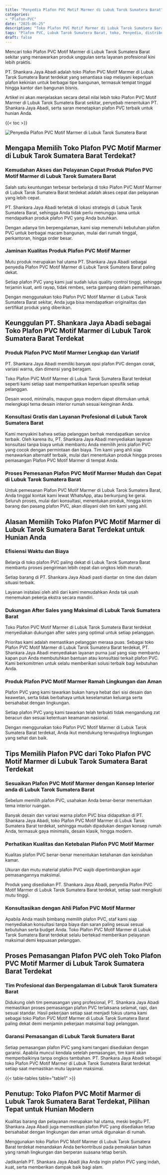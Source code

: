 ```yaml
---
title: "Penyedia Plafon PVC Motif Marmer di Lubuk Tarok Sumatera Barat"
categories: 
- "Plafon-PVC"
date: "2025-06-25"
description: "Toko Plafon PVC Motif Marmer di Lubuk Tarok Sumatera Barat bagi tempat tinggal, kantor, serta ritel. Produk unggulan, beragam motif, variasi warna modern, beserta jasa penempatan oleh tenaga ahli berpengalaman serta kepastian resmi!|Layanan penjualan Plafon PVC Motif Marmer di Lubuk Tarok Sumatera Barat untuk keperluan rumah, perkantoran, maupun toko, dengan material berkualitas dan pemasangan oleh tim profesional serta jaminan resmi.|Alternatif Plafon PVC Motif Marmer di Lubuk Tarok Sumatera Barat yang andal bagi hunian, office, serta ritel, bersama produk berkualitas dan pemasangan dikerjakan oleh tenaga ahli profesional dan kepastian resmi.|Penjualan Plafon PVC Motif Marmer di Lubuk Tarok Sumatera Barat untuk tempat tinggal, kantor, serta ritel, dengan material berkualitas dan instalasi dikerjakan oleh tim ahli, lengkap dengan kepastian resmi.}"
tags: "Plafon PVC, Lubuk Tarok Sumatera Barat, toko, Penyedia, distributor"
draft: false
---
```


Mencari toko Plafon PVC Motif Marmer di Lubuk Tarok Sumatera Barat sekitar yang menawarkan produk unggulan serta layanan profesional kini lebih praktis.

PT. Shankara Jaya Abadi adalah toko Plafon PVC Motif Marmer di Lubuk Tarok Sumatera Barat terdekat yang senantiasa siap melayani keperluan plafon kekinian untuk berbagai tipe bangunan, termasuk tempat tinggal hingga kantor dan bangunan bisnis.

Artikel ini akan menjelaskan secara detail nilai lebih toko Plafon PVC Motif Marmer di Lubuk Tarok Sumatera Barat sekitar, penyebab menentukan PT. Shankara Jaya Abadi, serta saran menetapkan plafon PVC terbaik untuk hunian Anda.

{{< toc >}}

![Penyedia Plafon PVC Motif Marmer di Lubuk Tarok Sumatera Barat](/images/Plafon-PVC/Penyedia-Plafon-PVC-Motif-Marmer-di-Lubuk-Tarok-Sumatera-Barat.png)


## Mengapa Memilih Toko Plafon PVC Motif Marmer di Lubuk Tarok Sumatera Barat Terdekat?

### Kemudahan Akses dan Pelayanan Cepat Produk Plafon PVC Motif Marmer di Lubuk Tarok Sumatera Barat

Salah satu keuntungan terbesar berbelanja di toko Plafon PVC Motif Marmer di Lubuk Tarok Sumatera Barat terdekat adalah akses cepat dan pelayanan yang lebih cepat.

PT. Shankara Jaya Abadi terletak di lokasi strategis di Lubuk Tarok Sumatera Barat, sehingga Anda tidak perlu menunggu lama untuk mendapatkan produk plafon PVC yang Anda butuhkan.

Dengan adanya tim berpengalaman, kami siap memenuhi kebutuhan plafon PVC untuk berbagai macam bangunan, mulai dari rumah tinggal, perkantoran, hingga order besar.

### Jaminan Kualitas Produk Plafon PVC Motif Marmer

Mutu produk merupakan hal utama PT. Shankara Jaya Abadi sebagai penyedia Plafon PVC Motif Marmer di Lubuk Tarok Sumatera Barat paling dekat.

Setiap plafon PVC yang kami jual sudah lulus quality control tinggi, sehingga terjamin kuat, anti rayap, tidak rembes, serta gampang dalam pemeliharaan.

Dengan menggunakan toko Plafon PVC Motif Marmer di Lubuk Tarok Sumatera Barat sekitar, Anda juga bisa mendapatkan originalitas dan sertifikat produk yang diberikan.

## Keunggulan PT. Shankara Jaya Abadi sebagai Toko Plafon PVC Motif Marmer di Lubuk Tarok Sumatera Barat Terdekat

### Produk Plafon PVC Motif Marmer Lengkap dan Variatif

PT. Shankara Jaya Abadi memiliki banyak opsi plafon PVC dengan corak, variasi warna, dan dimensi yang beragam.

Toko Plafon PVC Motif Marmer di Lubuk Tarok Sumatera Barat terdekat seperti kami setiap saat memperhatikan keperluan spesifik setiap pelanggan.

Desain wood, minimalis, maupun gaya modern dapat ditemukan untuk melengkapi tema desain interior rumah sesuai keinginan Anda.

### Konsultasi Gratis dan Layanan Profesional di Lubuk Tarok Sumatera Barat

Kami menyakini bahwa setiap pelanggan berhak mendapatkan service terbaik. Oleh karena itu, PT. Shankara Jaya Abadi menyediakan layanan konsultasi tanpa biaya untuk membantu Anda memilih jenis plafon PVC yang cocok dengan permintaan dan biaya. Tim kami yang ahli siap menawarkan alternatif terbaik, mulai dari menentukan produk hingga proses pemasangan Plafon PVC Motif Marmer di tempat Anda.

### Proses Pemesanan Plafon PVC Motif Marmer Mudah dan Cepat di Lubuk Tarok Sumatera Barat

Untuk pemesanan Plafon PVC Motif Marmer di Lubuk Tarok Sumatera Barat, Anda tinggal kontak kami lewat WhatsApp, atau berkunjung ke gerai. Seluruh proses, mulai dari konsultasi, menentukan produk, hingga kirim barang dan pasang plafon PVC, akan dilayani oleh tim kami yang ahli.

## Alasan Memilih Toko Plafon PVC Motif Marmer di Lubuk Tarok Sumatera Barat Terdekat untuk Hunian Anda

### Efisiensi Waktu dan Biaya

Belanja di toko plafon PVC paling dekat di Lubuk Tarok Sumatera Barat membantu proses pengiriman lebih cepat dan ongkos lebih murah.

Setiap barang di PT. Shankara Jaya Abadi pasti diantar on time dan dalam situasi terbaik.

Layanan instalasi oleh ahli dari kami memudahkan Anda tak usah menemukan pekerja ekstra secara mandiri.

### Dukungan After Sales yang Maksimal di Lubuk Tarok Sumatera Barat

Toko Plafon PVC Motif Marmer di Lubuk Tarok Sumatera Barat terdekat menyediakan dukungan after sales yang optimal untuk setiap pelanggan.

Prioritas kami adalah memastikan pelanggan merasa puas. Sebagai toko Plafon PVC Motif Marmer di Lubuk Tarok Sumatera Barat terdekat, PT. Shankara Jaya Abadi menyediakan layanan purna jual yang siap membantu kapan pun Anda membutuhkan bantuan atau konsultasi terkait plafon PVC. Kami berkomitmen untuk selalu memberikan solusi terbaik bagi kebutuhan Anda.

### Produk Plafon PVC Motif Marmer Ramah Lingkungan dan Aman

Plafon PVC yang kami tawarkan bukan hanya hebat dari sisi desain dan keawetan, serta tidak berbahaya untuk keselamatan keluarga serta bersahabat dengan lingkungan.

Setiap plafon PVC yang kami tawarkan telah terbukti tidak mengandung zat beracun dan sesuai ketentuan keamanan nasional.

Dengan menggunakan toko Plafon PVC Motif Marmer di Lubuk Tarok Sumatera Barat terdekat, Anda ikut mendukung terwujudnya lingkungan yang sehat dan baik.

## Tips Memilih Plafon PVC dari Toko Plafon PVC Motif Marmer di Lubuk Tarok Sumatera Barat Terdekat

### Sesuaikan Plafon PVC Motif Marmer dengan Konsep Interior anda di Lubuk Tarok Sumatera Barat

Sebelum memilih plafon PVC, usahakan Anda benar-benar menentukan tema interior ruangan.

Banyak desain dan variasi warna plafon PVC bisa didapatkan di PT. Shankara Jaya Abadi, toko Plafon PVC Motif Marmer di Lubuk Tarok Sumatera Barat terdekat, sehingga mudah dipadukan dengan konsep rumah Anda, termasuk gaya minimalis, desain klasik, hingga modern.

### Perhatikan Kualitas dan Ketebalan Plafon PVC Motif Marmer

Kualitas plafon PVC benar-benar menentukan ketahanan dan keindahan kamar.

Ukuran dan mutu material plafon PVC wajib dipertimbangkan agar pemasangannya maksimal.

Produk yang disediakan PT. Shankara Jaya Abadi, penyedia Plafon PVC Motif Marmer di Lubuk Tarok Sumatera Barat terdekat, setiap saat mengikuti mutu tinggi.

### Konsultasikan dengan Ahli Plafon PVC Motif Marmer

Apabila Anda masih bimbang memilih plafon PVC, staf kami siap menyediakan konsultasi tanpa biaya dan saran paling sesuai sesuai kebutuhan serta budget Anda. Toko Plafon PVC Motif Marmer di Lubuk Tarok Sumatera Barat terdekat selalu bertekad memberikan pelayanan maksimal demi kepuasan pelanggan.

## Proses Pemasangan Plafon PVC oleh Toko Plafon PVC Motif Marmer di Lubuk Tarok Sumatera Barat Terdekat

### Tim Profesional dan Berpengalaman di Lubuk Tarok Sumatera Barat

Didukung oleh tim pemasangan yang profesional, PT. Shankara Jaya Abadi memastikan proses pemasangan plafon PVC terlaksana selamat, rapi, dan sesuai standar. Hasil pekerjaan setiap saat menjadi fokus utama kami sebagai toko Plafon PVC Motif Marmer di Lubuk Tarok Sumatera Barat paling dekat demi menjamin pekerjaan maksimal bagi pelanggan.

### Garansi Pemasangan di Lubuk Tarok Sumatera Barat

Setiap pemasangan plafon PVC yang kami tangani disediakan dengan garansi. Apabila muncul kendala setelah pemasangan, tim kami akan memperbaikinya tanpa ongkos tambahan. PT. Shankara Jaya Abadi sebagai toko Plafon PVC Motif Marmer di Lubuk Tarok Sumatera Barat terdekat setiap saat memastikan mutu layanan maksimal.

{{< table-tables table="table1" >}}

## Penutup: Toko Plafon PVC Motif Marmer di Lubuk Tarok Sumatera Barat Terdekat, Pilihan Tepat untuk Hunian Modern

Kualitas barang dan pelayanan merupakan hal utama, meski begitu PT. Shankara Jaya Abadi juga memastikan plafon PVC yang disediakan tetap bersahabat dengan lingkungan dan aman untuk digunakan di rumah.

Menggunakan toko Plafon PVC Motif Marmer di Lubuk Tarok Sumatera Barat terdekat menandakan Anda berkontribusi pada pemakaian bahan yang ramah lingkungan dan berperan suasana tetap bersih.

Jadikanlah PT. Shankara Jaya Abadi jika Anda ingin plafon PVC yang indah, kuat, serta memberikan dampak baik bagi alam.